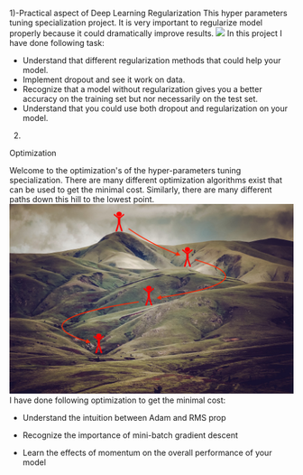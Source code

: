 1)-Practical aspect of Deep Learning
Regularization
This  hyper parameters tuning specialization project. It is very important to  regularize model properly because it could dramatically improve results.
 <image src="Project/images/regularization.png">
In this project I have done following task:
- Understand that different regularization methods that could help your model.
- Implement dropout and see it work on data.
- Recognize that a model without regularization gives you a better accuracy on the training set but nor necessarily on the test set.
- Understand that you could use both dropout and regularization on your model.

2)
Optimization

Welcome to the optimization's  of the hyper-parameters tuning specialization. There are many different optimization algorithms exist that can be used to get the minimal cost. Similarly, there are many different paths down this hill to the lowest point.
<img src='Project/w2_Hyperparameter_tuning_Regularization_and_Optimization/images/cost.jpg'>
I have done following optimization to get the minimal cost:

- Understand the intuition between Adam and RMS prop

- Recognize the importance of mini-batch gradient descent

- Learn the effects of momentum on the overall performance of your model

